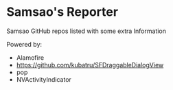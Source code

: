 # Samsao's Reporter

Samsao GitHub repos listed with some extra Information

Powered by:
- Alamofire 
- https://github.com/kubatru/SFDraggableDialogView
- pop
- NVActivityIndicator

